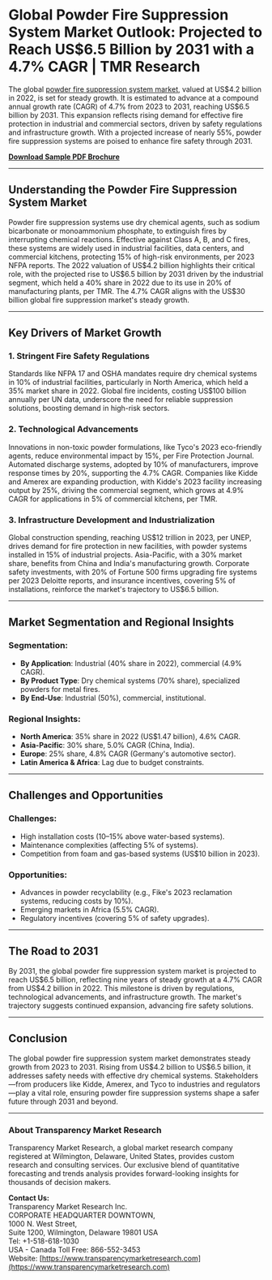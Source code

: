 # Global Powder Fire Suppression System Market Outlook: Projected to Reach US\$6.5 Billion by 2031 with a 4.7% CAGR | TMR Research

The global [powder fire suppression system market](https://www.transparencymarketresearch.com/powder-fire-suppression-system-market.html), valued at US\$4.2 billion in 2022, is set for steady growth. It is estimated to advance at a compound annual growth rate (CAGR) of 4.7% from 2023 to 2031, reaching US\$6.5 billion by 2031. This expansion reflects rising demand for effective fire protection in industrial and commercial sectors, driven by safety regulations and infrastructure growth. With a projected increase of nearly 55%, powder fire suppression systems are poised to enhance fire safety through 2031.  

**[Download Sample PDF Brochure](https://www.transparencymarketresearch.com/sample/sample.php?flag=S&rep_id=85526)**

---

## Understanding the Powder Fire Suppression System Market

Powder fire suppression systems use dry chemical agents, such as sodium bicarbonate or monoammonium phosphate, to extinguish fires by interrupting chemical reactions. Effective against Class A, B, and C fires, these systems are widely used in industrial facilities, data centers, and commercial kitchens, protecting 15% of high-risk environments, per 2023 NFPA reports. The 2022 valuation of US\$4.2 billion highlights their critical role, with the projected rise to US\$6.5 billion by 2031 driven by the industrial segment, which held a 40% share in 2022 due to its use in 20% of manufacturing plants, per TMR. The 4.7% CAGR aligns with the US\$30 billion global fire suppression market's steady growth.

---

## Key Drivers of Market Growth

### 1. Stringent Fire Safety Regulations
Standards like NFPA 17 and OSHA mandates require dry chemical systems in 10% of industrial facilities, particularly in North America, which held a 35% market share in 2022. Global fire incidents, costing US\$100 billion annually per UN data, underscore the need for reliable suppression solutions, boosting demand in high-risk sectors.

### 2. Technological Advancements
Innovations in non-toxic powder formulations, like Tyco's 2023 eco-friendly agents, reduce environmental impact by 15%, per Fire Protection Journal. Automated discharge systems, adopted by 10% of manufacturers, improve response times by 20%, supporting the 4.7% CAGR. Companies like Kidde and Amerex are expanding production, with Kidde's 2023 facility increasing output by 25%, driving the commercial segment, which grows at 4.9% CAGR for applications in 5% of commercial kitchens, per TMR.

### 3. Infrastructure Development and Industrialization
Global construction spending, reaching US\$12 trillion in 2023, per UNEP, drives demand for fire protection in new facilities, with powder systems installed in 15% of industrial projects. Asia-Pacific, with a 30% market share, benefits from China and India's manufacturing growth. Corporate safety investments, with 20% of Fortune 500 firms upgrading fire systems per 2023 Deloitte reports, and insurance incentives, covering 5% of installations, reinforce the market's trajectory to US\$6.5 billion.

---

## Market Segmentation and Regional Insights

### Segmentation:
- **By Application**: Industrial (40% share in 2022), commercial (4.9% CAGR).  
- **By Product Type**: Dry chemical systems (70% share), specialized powders for metal fires.  
- **By End-Use**: Industrial (50%), commercial, institutional.  

### Regional Insights:
- **North America**: 35% share in 2022 (US\$1.47 billion), 4.6% CAGR.  
- **Asia-Pacific**: 30% share, 5.0% CAGR (China, India).  
- **Europe**: 25% share, 4.8% CAGR (Germany's automotive sector).  
- **Latin America & Africa**: Lag due to budget constraints.  

---

## Challenges and Opportunities

### Challenges:
- High installation costs (10–15% above water-based systems).  
- Maintenance complexities (affecting 5% of systems).  
- Competition from foam and gas-based systems (US\$10 billion in 2023).  

### Opportunities:
- Advances in powder recyclability (e.g., Fike's 2023 reclamation systems, reducing costs by 10%).  
- Emerging markets in Africa (5.5% CAGR).  
- Regulatory incentives (covering 5% of safety upgrades).  

---

## The Road to 2031

By 2031, the global powder fire suppression system market is projected to reach US\$6.5 billion, reflecting nine years of steady growth at a 4.7% CAGR from US\$4.2 billion in 2022. This milestone is driven by regulations, technological advancements, and infrastructure growth. The market's trajectory suggests continued expansion, advancing fire safety solutions.

---

## Conclusion

The global powder fire suppression system market demonstrates steady growth from 2023 to 2031. Rising from US\$4.2 billion to US\$6.5 billion, it addresses safety needs with effective dry chemical systems. Stakeholders—from producers like Kidde, Amerex, and Tyco to industries and regulators—play a vital role, ensuring powder fire suppression systems shape a safer future through 2031 and beyond.

---

### About Transparency Market Research  
Transparency Market Research, a global market research company registered at Wilmington, Delaware, United States, provides custom research and consulting services. Our exclusive blend of quantitative forecasting and trends analysis provides forward-looking insights for thousands of decision makers.  

**Contact Us:**  
Transparency Market Research Inc.  
CORPORATE HEADQUARTER DOWNTOWN,  
1000 N. West Street,  
Suite 1200, Wilmington, Delaware 19801 USA  
Tel: +1-518-618-1030  
USA - Canada Toll Free: 866-552-3453  
Website: [https://www.transparencymarketresearch.com](https://www.transparencymarketresearch.com)  